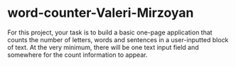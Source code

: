 # word-counter-Valeri-Mirzoyan
For this project, your task is to build a basic one-page application that counts the number of letters, words and sentences in a user-inputted block 
of text. At the very minimum, there will be one text input field and somewhere for the count information to appear.
